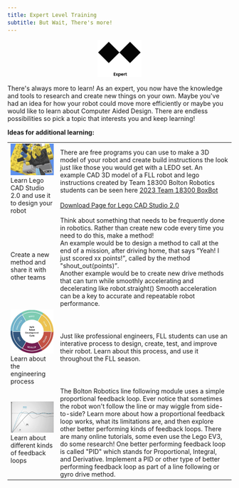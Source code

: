 ```yaml
---
title: Expert Level Training
subtitle: But Wait, There's more!
---
```


<p  align="center"><img src="../../images/expert.jpg" width=100></P>

There's always more to learn!  As an expert, you now have the knowledge and tools to research and create new things on your own.  Maybe you've had an idea for how your robot could move more efficiently or maybe you would like to learn about Computer Aided Design.  There are endless possibilities so pick a topic that interests you and keep learning!    

<B>Ideas for additional learning:</B>

<TABLE>
<TR><TD><img src="../../images/lego_cad.jpg" width=200><BR> Learn Lego CAD Studio 2.0 and use it to design your robot</TD><TD>There are free programs you can use to make a 3D model of your robot and create build instructions the look just like those you would get with a LEDO set.  An example CAD 3D model of a FLL robot and lego instructions created by Team 18300 Bolton Robotics students can be seen here <A HREF="https://fll-18300.github.io/home/">2023 Team 18300 BoxBot</A>
  <BR><BR>
<A HREF="https://www.bricklink.com/v3/studio/download.page">Download Page for Lego CAD Studio 2.0</A>
</TD>
</TR>

<TR><TD><BR>Create a new method and share it with other teams</TD><TD>Think about something that needs to be frequently done in robotics.  Rather than create new code every time you need to do this, make a method!  <BR>An example would be to design a method to call at the end of a mission, after driving home, that says “Yeah!  I just scored xx points!”, called by the method "shout_out(points)”.  <BR>Another example would be to create new drive methods that can turn while smoothly accelerating and decelerating like robot.straight()  Smooth acceleration can be a key to accurate and repeatable robot performance.
</TD>
</TR>

<TR><TD><img src="../../images/robot_agile.jpg" width=200><BR>Learn about the engineering process</TD><TD>Just like professional engineers, FLL students can use an interative process to design, create, test, and improve their robot.  Learn about this process, and use it throughout the FLL season. 
</TD>
</TR>

<TR><TD><img src="../../images/pid_feedback_loop.jpg" width=200><BR>Learn about different kinds of feedback loops</TD><TD>The Bolton Robotics line following module uses a simple proportional feedback loop.  Ever notice that sometimes the robot won't follow the line or may wiggle from side-to-side?  Learn more about how a proportional feedback loop works, what its limitations are, and then explore other better performing kinds of feedback loops.  There are many online tutorials, some even use the Lego EV3, do some research!   One better performing feedback loop is called "PID" which stands for Proportional, Integral, and Derivative.  Implement a PID or other type of better performing feedback loop as part of a line following or gyro drive method. 
</TD>
</TR>
</TABLE>
